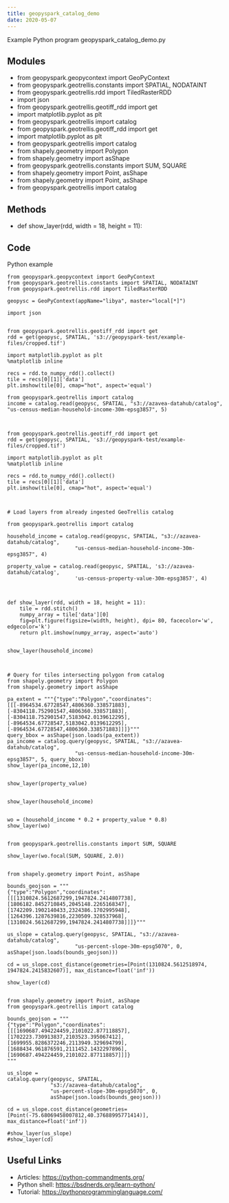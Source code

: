 ```yaml
---
title: geopyspark_catalog_demo
date: 2020-05-07
---
```

Example Python program geopyspark_catalog_demo.py

## Modules

* from geopyspark.geopycontext import GeoPyContext
* from geopyspark.geotrellis.constants import SPATIAL, NODATAINT
* from geopyspark.geotrellis.rdd import TiledRasterRDD
* import json
* from geopyspark.geotrellis.geotiff_rdd import get
* import matplotlib.pyplot as plt
* from geopyspark.geotrellis import catalog
* from geopyspark.geotrellis.geotiff_rdd import get
* import matplotlib.pyplot as plt
* from geopyspark.geotrellis import catalog
* from shapely.geometry import Polygon
* from shapely.geometry import asShape
* from geopyspark.geotrellis.constants import SUM, SQUARE
* from shapely.geometry import Point, asShape
* from shapely.geometry import Point, asShape
* from geopyspark.geotrellis import catalog

## Methods

* def show_layer(rdd, width = 18, height = 11):

## Code

Python example

    from geopyspark.geopycontext import GeoPyContext
    from geopyspark.geotrellis.constants import SPATIAL, NODATAINT
    from geopyspark.geotrellis.rdd import TiledRasterRDD
    
    geopysc = GeoPyContext(appName="libya", master="local[*]")
    
    import json
    
    
    from geopyspark.geotrellis.geotiff_rdd import get
    rdd = get(geopysc, SPATIAL, 's3://geopyspark-test/example-files/cropped.tif')
    
    import matplotlib.pyplot as plt
    %matplotlib inline
    
    recs = rdd.to_numpy_rdd().collect()
    tile = recs[0][1]['data']
    plt.imshow(tile[0], cmap="hot", aspect='equal')
    
    from geopyspark.geotrellis import catalog
    income = catalog.read(geopysc, SPATIAL, "s3://azavea-datahub/catalog", "us-census-median-household-income-30m-epsg3857", 5)
    
    
    
    from geopyspark.geotrellis.geotiff_rdd import get
    rdd = get(geopysc, SPATIAL, 's3://geopyspark-test/example-files/cropped.tif')
    
    import matplotlib.pyplot as plt
    %matplotlib inline
    
    recs = rdd.to_numpy_rdd().collect()
    tile = recs[0][1]['data']
    plt.imshow(tile[0], cmap="hot", aspect='equal')
    
    
    
    # Load layers from already ingested GeoTrellis catalog
    
    from geopyspark.geotrellis import catalog
    
    household_income = catalog.read(geopysc, SPATIAL, "s3://azavea-datahub/catalog",
                          "us-census-median-household-income-30m-epsg3857", 4)
    
    property_value = catalog.read(geopysc, SPATIAL, 's3://azavea-datahub/catalog',
                          'us-census-property-value-30m-epsg3857', 4)
    
    
    
    def show_layer(rdd, width = 18, height = 11):
        tile = rdd.stitch()
        numpy_array = tile['data'][0]
        fig=plt.figure(figsize=(width, height), dpi= 80, facecolor='w', edgecolor='k')
        return plt.imshow(numpy_array, aspect='auto')
    
    
    show_layer(household_income)
    
    
    
    # Query for tiles intersecting polygon from catalog
    from shapely.geometry import Polygon
    from shapely.geometry import asShape
    
    pa_extent = """{"type":"Polygon","coordinates":[[[-8964534.67728547,4806360.338571883],[-8304118.752901547,4806360.338571883],[-8304118.752901547,5183042.0139612295],[-8964534.67728547,5183042.0139612295],[-8964534.67728547,4806360.338571883]]]}"""
    query_bbox = asShape(json.loads(pa_extent))
    pa_income = catalog.query(geopysc, SPATIAL, "s3://azavea-datahub/catalog",
                          "us-census-median-household-income-30m-epsg3857", 5, query_bbox)
    show_layer(pa_income,12,10)
    
    
    show_layer(property_value)
    
    
    show_layer(household_income)
    
    
    wo = (household_income * 0.2 + property_value * 0.8)
    show_layer(wo)
    
    
    from geopyspark.geotrellis.constants import SUM, SQUARE
    
    show_layer(wo.focal(SUM, SQUARE, 2.0))
    
    
    from shapely.geometry import Point, asShape
    
    bounds_geojson = """
    {"type":"Polygon","coordinates":[[[1310824.5612687299,1947824.2414807738],[1806182.8452710845,2045148.2265168347],[1742209.1902140433,2324386.1702995948],[1264396.1287639816,2230509.328537968],[1310824.5612687299,1947824.2414807738]]]}"""
    
    us_slope = catalog.query(geopysc, SPATIAL, "s3://azavea-datahub/catalog",
                          "us-percent-slope-30m-epsg5070", 0, asShape(json.loads(bounds_geojson)))
    
    cd = us_slope.cost_distance(geometries=[Point(1310824.5612518974, 1947824.2415832607)], max_distance=float('inf'))
    
    show_layer(cd)
    
    
    from shapely.geometry import Point, asShape
    from geopyspark.geotrellis import catalog
    
    bounds_geojson = """
    {"type":"Polygon","coordinates":[[[1690687.494224459,2101022.877118857],[1702223.730913837,2103523.395067412],[1699955.8286372246,2113949.329694799],[1688434.961876591,2111452.1432297896],[1690687.494224459,2101022.877118857]]]}
    """
    
    us_slope =
    catalog.query(geopysc, SPATIAL,
                  "s3://azavea-datahub/catalog",
                  "us-percent-slope-30m-epsg5070", 0,
                  asShape(json.loads(bounds_geojson)))
    
    cd = us_slope.cost_distance(geometries=[Point(-75.68069458007812,40.37688995771414)], max_distance=float('inf'))
    
    #show_layer(us_slope)
    #show_layer(cd)
    

## Useful Links

- Articles: https://python-commandments.org/
- Python shell: https://bsdnerds.org/learn-python/
- Tutorial: https://pythonprogramminglanguage.com/

